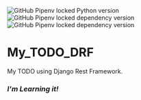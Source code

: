 ![GitHub Pipenv locked Python version](https://img.shields.io/github/pipenv/locked/python-version/Saketh-Chandra/My_TODO_DRF) ![GitHub Pipenv locked dependency version](https://img.shields.io/github/pipenv/locked/dependency-version/Saketh-Chandra/My_TODO_DRF/django) ![GitHub Pipenv locked dependency version](https://img.shields.io/github/pipenv/locked/dependency-version/Saketh-Chandra/My_TODO_DRF/djangorestframework)
# My_TODO_DRF
My TODO using Django Rest Framework.
### _I'm Learning it!_